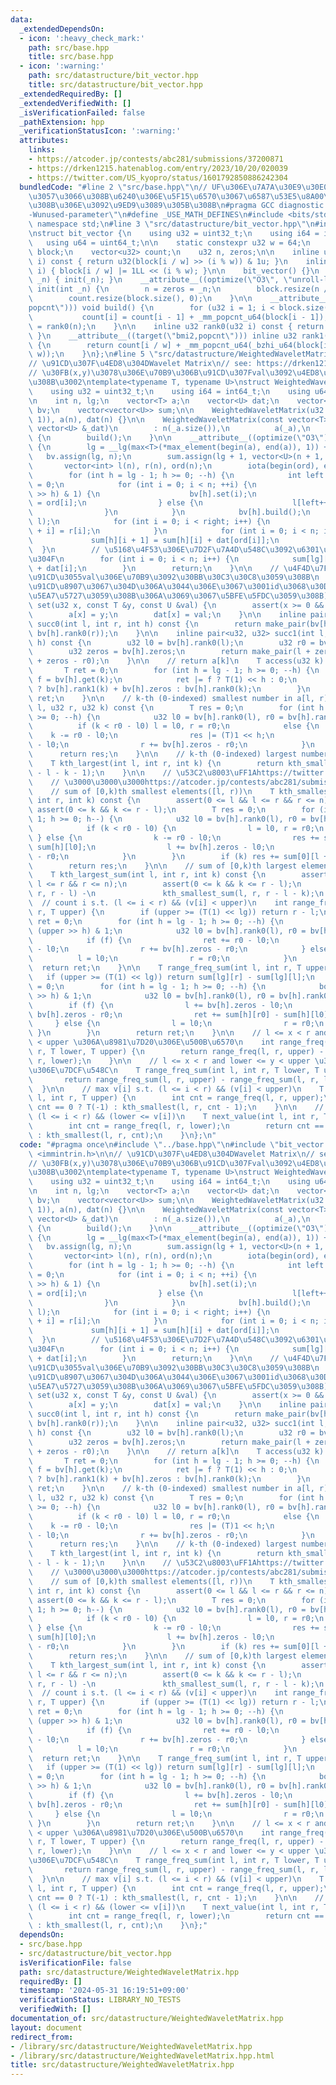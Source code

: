 ```yaml
---
data:
  _extendedDependsOn:
  - icon: ':heavy_check_mark:'
    path: src/base.hpp
    title: src/base.hpp
  - icon: ':warning:'
    path: src/datastructure/bit_vector.hpp
    title: src/datastructure/bit_vector.hpp
  _extendedRequiredBy: []
  _extendedVerifiedWith: []
  _isVerificationFailed: false
  _pathExtension: hpp
  _verificationStatusIcon: ':warning:'
  attributes:
    links:
    - https://atcoder.jp/contests/abc281/submissions/37200871
    - https://drken1215.hatenablog.com/entry/2023/10/20/020039
    - https://twitter.com/US_kyopro/status/1601792850886242304
  bundledCode: "#line 2 \"src/base.hpp\"\n// UF\u306E\u7A7A\u30E9\u30E0\u30C0\u6E21\
    \u3057\u3066\u308B\u6240\u306E\u5F15\u6570\u3067\u6587\u53E5\u8A00\u308F\u308C\
    \u308B\u306E\u3092\u9ED9\u3089\u305B\u308B\n#pragma GCC diagnostic ignored \"\
    -Wunused-parameter\"\n#define _USE_MATH_DEFINES\n#include <bits/stdc++.h>\nusing\
    \ namespace std;\n#line 3 \"src/datastructure/bit_vector.hpp\"\n#include <immintrin.h>\n\
    \nstruct bit_vector {\n    using u32 = uint32_t;\n    using i64 = int64_t;\n \
    \   using u64 = uint64_t;\n\n    static constexpr u32 w = 64;\n    vector<u64>\
    \ block;\n    vector<u32> count;\n    u32 n, zeros;\n\n    inline u32 get(u32\
    \ i) const { return u32(block[i / w] >> (i % w)) & 1u; }\n    inline void set(u32\
    \ i) { block[i / w] |= 1LL << (i % w); }\n\n    bit_vector() {}\n    bit_vector(int\
    \ _n) { init(_n); }\n    __attribute__((optimize(\"O3\", \"unroll-loops\"))) void\
    \ init(int _n) {\n        n = zeros = _n;\n        block.resize(n / w + 1, 0);\n\
    \        count.resize(block.size(), 0);\n    }\n\n    __attribute__((target(\"\
    popcnt\"))) void build() {\n        for (u32 i = 1; i < block.size(); ++i)\n \
    \           count[i] = count[i - 1] + _mm_popcnt_u64(block[i - 1]);\n        zeros\
    \ = rank0(n);\n    }\n\n    inline u32 rank0(u32 i) const { return i - rank1(i);\
    \ }\n    __attribute__((target(\"bmi2,popcnt\"))) inline u32 rank1(u32 i) const\
    \ {\n        return count[i / w] + _mm_popcnt_u64(_bzhi_u64(block[i / w], i %\
    \ w));\n    }\n};\n#line 5 \"src/datastructure/WeightedWaveletMatrix.hpp\"\n\n\
    // \u91CD\u307F\u4ED8\u304DWavelet Matrix\n// see: https://drken1215.hatenablog.com/entry/2023/10/20/020039\n\
    // \u30FB(x,y)\u3078\u306E\u70B9\u306B\u91CD\u307Fval\u3092\u4ED8\u3051\u3089\u308C\
    \u308B\u3002\ntemplate<typename T, typename U>\nstruct WeightedWaveletMatrix {\n\
    \    using u32 = uint32_t;\n    using i64 = int64_t;\n    using u64 = uint64_t;\n\
    \n    int n, lg;\n    vector<T> a;\n    vector<U> dat;\n    vector<bit_vector>\
    \ bv;\n    vector<vector<U>> sum;\n\n    WeightedWaveletMatrix(u32 _n) : n(max<u32>(_n,\
    \ 1)), a(n), dat(n) {}\n\n    WeightedWaveletMatrix(const vector<T> &_a, const\
    \ vector<U> &_dat)\n        : n(_a.size()),\n          a(_a),\n          dat(_dat)\
    \ {\n        build();\n    }\n\n    __attribute__((optimize(\"O3\"))) void build()\
    \ {\n        lg = __lg(max<T>(*max_element(begin(a), end(a)), 1)) + 1;\n     \
    \   bv.assign(lg, n);\n        sum.assign(lg + 1, vector<U>(n + 1, (U)0));\n \
    \       vector<int> l(n), r(n), ord(n);\n        iota(begin(ord), end(ord), 0);\n\
    \        for (int h = lg - 1; h >= 0; --h) {\n            int left = 0, right\
    \ = 0;\n            for (int i = 0; i < n; ++i) {\n                if ((a[ord[i]]\
    \ >> h) & 1) {\n                    bv[h].set(i);\n                    r[right++]\
    \ = ord[i];\n                } else {\n                    l[left++] = ord[i];\n\
    \                }\n            }\n            bv[h].build();\n            swap(ord,\
    \ l);\n            for (int i = 0; i < right; i++) {\n                ord[left\
    \ + i] = r[i];\n            }\n            for (int i = 0; i < n; i++) {\n   \
    \             sum[h][i + 1] = sum[h][i] + dat[ord[i]];\n            }\n      \
    \  }\n        // \u5168\u4F53\u306E\u7D2F\u7A4D\u548C\u3092\u6301\u3063\u3066\u304A\
    \u304F\n        for (int i = 0; i < n; i++) {\n            sum[lg][i + 1] = sum[lg][i]\
    \ + dat[i];\n        }\n        return;\n    }\n\n    // \u4F4D\u7F6E(x,y)\u306B\
    \u91CD\u3055val\u306E\u70B9\u3092\u30BB\u30C3\u30C8\u3059\u308B\n    // (x\u306F\
    \u91CD\u8907\u3067\u304D\u306A\u3044\u306E\u3067\u3001id\u3068\u30DA\u30A2\u3067\
    \u5EA7\u5727\u3059\u308B\u306A\u3069\u3067\u5BFE\u5FDC\u3059\u308B)\n    void\
    \ set(u32 x, const T &y, const U &val) {\n        assert(x >= 0 && y >= 0);\n\
    \        a[x] = y;\n        dat[x] = val;\n    }\n\n    inline pair<u32, u32>\
    \ succ0(int l, int r, int h) const {\n        return make_pair(bv[h].rank0(l),\
    \ bv[h].rank0(r));\n    }\n\n    inline pair<u32, u32> succ1(int l, int r, int\
    \ h) const {\n        u32 l0 = bv[h].rank0(l);\n        u32 r0 = bv[h].rank0(r);\n\
    \        u32 zeros = bv[h].zeros;\n        return make_pair(l + zeros - l0, r\
    \ + zeros - r0);\n    }\n\n    // return a[k]\n    T access(u32 k) const {\n \
    \       T ret = 0;\n        for (int h = lg - 1; h >= 0; --h) {\n            u32\
    \ f = bv[h].get(k);\n            ret |= f ? T(1) << h : 0;\n            k = f\
    \ ? bv[h].rank1(k) + bv[h].zeros : bv[h].rank0(k);\n        }\n        return\
    \ ret;\n    }\n\n    // k-th (0-indexed) smallest number in a[l, r)\n    T kth_smallest(u32\
    \ l, u32 r, u32 k) const {\n        T res = 0;\n        for (int h = lg - 1; h\
    \ >= 0; --h) {\n            u32 l0 = bv[h].rank0(l), r0 = bv[h].rank0(r);\n  \
    \          if (k < r0 - l0) l = l0, r = r0;\n            else {\n            \
    \    k -= r0 - l0;\n                res |= (T)1 << h;\n                l += bv[h].zeros\
    \ - l0;\n                r += bv[h].zeros - r0;\n            }\n        }\n  \
    \      return res;\n    }\n\n    // k-th (0-indexed) largest number in a[l, r)\n\
    \    T kth_largest(int l, int r, int k) {\n        return kth_smallest(l, r, r\
    \ - l - k - 1);\n    }\n\n    // \u53C2\u8003\uFF1Ahttps://twitter.com/US_kyopro/status/1601792850886242304\n\
    \    // \u3000\u3000\u3000https://atcoder.jp/contests/abc281/submissions/37200871\n\
    \    // sum of [0,k)th smallest elements([l, r))\n    T kth_smallest_sum(int l,\
    \ int r, int k) const {\n        assert(0 <= l && l <= r && r <= n);\n       \
    \ assert(0 <= k && k <= r - l);\n        T res = 0;\n        for (int h = lg -\
    \ 1; h >= 0; h--) {\n            u32 l0 = bv[h].rank0(l), r0 = bv[h].rank0(r);\n\
    \            if (k < r0 - l0) {\n                l = l0, r = r0;\n           \
    \ } else {\n                k -= r0 - l0;\n                res += sum[h][r0] -\
    \ sum[h][l0];\n                l += bv[h].zeros - l0;\n                r += bv[h].zeros\
    \ - r0;\n            }\n        }\n        if (k) res += sum[0][l + k] - sum[0][l];\n\
    \        return res;\n    }\n\n    // sum of [0,k)th largest elements([l, r))\n\
    \    T kth_largest_sum(int l, int r, int k) const {\n        assert(0 <= l &&\
    \ l <= r && r <= n);\n        assert(0 <= k && k <= r - l);\n        return kth_smallest_sum(l,\
    \ r, r - l) -\n               kth_smallest_sum(l, r, r - l - k);\n    }\n\n  \
    \  // count i s.t. (l <= i < r) && (v[i] < upper)\n    int range_freq(int l, int\
    \ r, T upper) {\n        if (upper >= (T(1) << lg)) return r - l;\n        int\
    \ ret = 0;\n        for (int h = lg - 1; h >= 0; --h) {\n            bool f =\
    \ (upper >> h) & 1;\n            u32 l0 = bv[h].rank0(l), r0 = bv[h].rank0(r);\n\
    \            if (f) {\n                ret += r0 - l0;\n                l += bv[h].zeros\
    \ - l0;\n                r += bv[h].zeros - r0;\n            } else {\n      \
    \          l = l0;\n                r = r0;\n            }\n        }\n      \
    \  return ret;\n    }\n\n    T range_freq_sum(int l, int r, T upper) {\n     \
    \   if (upper >= (T(1) << lg)) return sum[lg][r] - sum[lg][l];\n        T ret\
    \ = 0;\n        for (int h = lg - 1; h >= 0; --h) {\n            bool f = (upper\
    \ >> h) & 1;\n            u32 l0 = bv[h].rank0(l), r0 = bv[h].rank0(r);\n    \
    \        if (f) {\n                l += bv[h].zeros - l0;\n                r +=\
    \ bv[h].zeros - r0;\n                ret += sum[h][r0] - sum[h][l0];\n       \
    \     } else {\n                l = l0;\n                r = r0;\n           \
    \ }\n        }\n        return ret;\n    }\n\n    // l <= x < r and lower <= y\
    \ < upper \u306A\u8981\u7D20\u306E\u500B\u6570\n    int range_freq(int l, int\
    \ r, T lower, T upper) {\n        return range_freq(l, r, upper) - range_freq(l,\
    \ r, lower);\n    }\n\n    // l <= x < r and lower <= y < upper \u306A\u8981\u7D20\
    \u306E\u7DCF\u548C\n    T range_freq_sum(int l, int r, T lower, T upper) {\n \
    \       return range_freq_sum(l, r, upper) - range_freq_sum(l, r, lower);\n  \
    \  }\n\n    // max v[i] s.t. (l <= i < r) && (v[i] < upper)\n    T prev_value(int\
    \ l, int r, T upper) {\n        int cnt = range_freq(l, r, upper);\n        return\
    \ cnt == 0 ? T(-1) : kth_smallest(l, r, cnt - 1);\n    }\n\n    // min v[i] s.t.\
    \ (l <= i < r) && (lower <= v[i])\n    T next_value(int l, int r, T lower) {\n\
    \        int cnt = range_freq(l, r, lower);\n        return cnt == r - l ? T(-1)\
    \ : kth_smallest(l, r, cnt);\n    }\n};\n"
  code: "#pragma once\n#include \"../base.hpp\"\n#include \"bit_vector.hpp\"\n#include\
    \ <immintrin.h>\n\n// \u91CD\u307F\u4ED8\u304DWavelet Matrix\n// see: https://drken1215.hatenablog.com/entry/2023/10/20/020039\n\
    // \u30FB(x,y)\u3078\u306E\u70B9\u306B\u91CD\u307Fval\u3092\u4ED8\u3051\u3089\u308C\
    \u308B\u3002\ntemplate<typename T, typename U>\nstruct WeightedWaveletMatrix {\n\
    \    using u32 = uint32_t;\n    using i64 = int64_t;\n    using u64 = uint64_t;\n\
    \n    int n, lg;\n    vector<T> a;\n    vector<U> dat;\n    vector<bit_vector>\
    \ bv;\n    vector<vector<U>> sum;\n\n    WeightedWaveletMatrix(u32 _n) : n(max<u32>(_n,\
    \ 1)), a(n), dat(n) {}\n\n    WeightedWaveletMatrix(const vector<T> &_a, const\
    \ vector<U> &_dat)\n        : n(_a.size()),\n          a(_a),\n          dat(_dat)\
    \ {\n        build();\n    }\n\n    __attribute__((optimize(\"O3\"))) void build()\
    \ {\n        lg = __lg(max<T>(*max_element(begin(a), end(a)), 1)) + 1;\n     \
    \   bv.assign(lg, n);\n        sum.assign(lg + 1, vector<U>(n + 1, (U)0));\n \
    \       vector<int> l(n), r(n), ord(n);\n        iota(begin(ord), end(ord), 0);\n\
    \        for (int h = lg - 1; h >= 0; --h) {\n            int left = 0, right\
    \ = 0;\n            for (int i = 0; i < n; ++i) {\n                if ((a[ord[i]]\
    \ >> h) & 1) {\n                    bv[h].set(i);\n                    r[right++]\
    \ = ord[i];\n                } else {\n                    l[left++] = ord[i];\n\
    \                }\n            }\n            bv[h].build();\n            swap(ord,\
    \ l);\n            for (int i = 0; i < right; i++) {\n                ord[left\
    \ + i] = r[i];\n            }\n            for (int i = 0; i < n; i++) {\n   \
    \             sum[h][i + 1] = sum[h][i] + dat[ord[i]];\n            }\n      \
    \  }\n        // \u5168\u4F53\u306E\u7D2F\u7A4D\u548C\u3092\u6301\u3063\u3066\u304A\
    \u304F\n        for (int i = 0; i < n; i++) {\n            sum[lg][i + 1] = sum[lg][i]\
    \ + dat[i];\n        }\n        return;\n    }\n\n    // \u4F4D\u7F6E(x,y)\u306B\
    \u91CD\u3055val\u306E\u70B9\u3092\u30BB\u30C3\u30C8\u3059\u308B\n    // (x\u306F\
    \u91CD\u8907\u3067\u304D\u306A\u3044\u306E\u3067\u3001id\u3068\u30DA\u30A2\u3067\
    \u5EA7\u5727\u3059\u308B\u306A\u3069\u3067\u5BFE\u5FDC\u3059\u308B)\n    void\
    \ set(u32 x, const T &y, const U &val) {\n        assert(x >= 0 && y >= 0);\n\
    \        a[x] = y;\n        dat[x] = val;\n    }\n\n    inline pair<u32, u32>\
    \ succ0(int l, int r, int h) const {\n        return make_pair(bv[h].rank0(l),\
    \ bv[h].rank0(r));\n    }\n\n    inline pair<u32, u32> succ1(int l, int r, int\
    \ h) const {\n        u32 l0 = bv[h].rank0(l);\n        u32 r0 = bv[h].rank0(r);\n\
    \        u32 zeros = bv[h].zeros;\n        return make_pair(l + zeros - l0, r\
    \ + zeros - r0);\n    }\n\n    // return a[k]\n    T access(u32 k) const {\n \
    \       T ret = 0;\n        for (int h = lg - 1; h >= 0; --h) {\n            u32\
    \ f = bv[h].get(k);\n            ret |= f ? T(1) << h : 0;\n            k = f\
    \ ? bv[h].rank1(k) + bv[h].zeros : bv[h].rank0(k);\n        }\n        return\
    \ ret;\n    }\n\n    // k-th (0-indexed) smallest number in a[l, r)\n    T kth_smallest(u32\
    \ l, u32 r, u32 k) const {\n        T res = 0;\n        for (int h = lg - 1; h\
    \ >= 0; --h) {\n            u32 l0 = bv[h].rank0(l), r0 = bv[h].rank0(r);\n  \
    \          if (k < r0 - l0) l = l0, r = r0;\n            else {\n            \
    \    k -= r0 - l0;\n                res |= (T)1 << h;\n                l += bv[h].zeros\
    \ - l0;\n                r += bv[h].zeros - r0;\n            }\n        }\n  \
    \      return res;\n    }\n\n    // k-th (0-indexed) largest number in a[l, r)\n\
    \    T kth_largest(int l, int r, int k) {\n        return kth_smallest(l, r, r\
    \ - l - k - 1);\n    }\n\n    // \u53C2\u8003\uFF1Ahttps://twitter.com/US_kyopro/status/1601792850886242304\n\
    \    // \u3000\u3000\u3000https://atcoder.jp/contests/abc281/submissions/37200871\n\
    \    // sum of [0,k)th smallest elements([l, r))\n    T kth_smallest_sum(int l,\
    \ int r, int k) const {\n        assert(0 <= l && l <= r && r <= n);\n       \
    \ assert(0 <= k && k <= r - l);\n        T res = 0;\n        for (int h = lg -\
    \ 1; h >= 0; h--) {\n            u32 l0 = bv[h].rank0(l), r0 = bv[h].rank0(r);\n\
    \            if (k < r0 - l0) {\n                l = l0, r = r0;\n           \
    \ } else {\n                k -= r0 - l0;\n                res += sum[h][r0] -\
    \ sum[h][l0];\n                l += bv[h].zeros - l0;\n                r += bv[h].zeros\
    \ - r0;\n            }\n        }\n        if (k) res += sum[0][l + k] - sum[0][l];\n\
    \        return res;\n    }\n\n    // sum of [0,k)th largest elements([l, r))\n\
    \    T kth_largest_sum(int l, int r, int k) const {\n        assert(0 <= l &&\
    \ l <= r && r <= n);\n        assert(0 <= k && k <= r - l);\n        return kth_smallest_sum(l,\
    \ r, r - l) -\n               kth_smallest_sum(l, r, r - l - k);\n    }\n\n  \
    \  // count i s.t. (l <= i < r) && (v[i] < upper)\n    int range_freq(int l, int\
    \ r, T upper) {\n        if (upper >= (T(1) << lg)) return r - l;\n        int\
    \ ret = 0;\n        for (int h = lg - 1; h >= 0; --h) {\n            bool f =\
    \ (upper >> h) & 1;\n            u32 l0 = bv[h].rank0(l), r0 = bv[h].rank0(r);\n\
    \            if (f) {\n                ret += r0 - l0;\n                l += bv[h].zeros\
    \ - l0;\n                r += bv[h].zeros - r0;\n            } else {\n      \
    \          l = l0;\n                r = r0;\n            }\n        }\n      \
    \  return ret;\n    }\n\n    T range_freq_sum(int l, int r, T upper) {\n     \
    \   if (upper >= (T(1) << lg)) return sum[lg][r] - sum[lg][l];\n        T ret\
    \ = 0;\n        for (int h = lg - 1; h >= 0; --h) {\n            bool f = (upper\
    \ >> h) & 1;\n            u32 l0 = bv[h].rank0(l), r0 = bv[h].rank0(r);\n    \
    \        if (f) {\n                l += bv[h].zeros - l0;\n                r +=\
    \ bv[h].zeros - r0;\n                ret += sum[h][r0] - sum[h][l0];\n       \
    \     } else {\n                l = l0;\n                r = r0;\n           \
    \ }\n        }\n        return ret;\n    }\n\n    // l <= x < r and lower <= y\
    \ < upper \u306A\u8981\u7D20\u306E\u500B\u6570\n    int range_freq(int l, int\
    \ r, T lower, T upper) {\n        return range_freq(l, r, upper) - range_freq(l,\
    \ r, lower);\n    }\n\n    // l <= x < r and lower <= y < upper \u306A\u8981\u7D20\
    \u306E\u7DCF\u548C\n    T range_freq_sum(int l, int r, T lower, T upper) {\n \
    \       return range_freq_sum(l, r, upper) - range_freq_sum(l, r, lower);\n  \
    \  }\n\n    // max v[i] s.t. (l <= i < r) && (v[i] < upper)\n    T prev_value(int\
    \ l, int r, T upper) {\n        int cnt = range_freq(l, r, upper);\n        return\
    \ cnt == 0 ? T(-1) : kth_smallest(l, r, cnt - 1);\n    }\n\n    // min v[i] s.t.\
    \ (l <= i < r) && (lower <= v[i])\n    T next_value(int l, int r, T lower) {\n\
    \        int cnt = range_freq(l, r, lower);\n        return cnt == r - l ? T(-1)\
    \ : kth_smallest(l, r, cnt);\n    }\n};"
  dependsOn:
  - src/base.hpp
  - src/datastructure/bit_vector.hpp
  isVerificationFile: false
  path: src/datastructure/WeightedWaveletMatrix.hpp
  requiredBy: []
  timestamp: '2024-05-31 16:19:51+09:00'
  verificationStatus: LIBRARY_NO_TESTS
  verifiedWith: []
documentation_of: src/datastructure/WeightedWaveletMatrix.hpp
layout: document
redirect_from:
- /library/src/datastructure/WeightedWaveletMatrix.hpp
- /library/src/datastructure/WeightedWaveletMatrix.hpp.html
title: src/datastructure/WeightedWaveletMatrix.hpp
---
```

